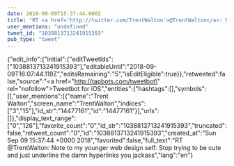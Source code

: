 ```yaml
---
date: 2018-09-09T15:37:44.000Z
title: "RT <a href='http://twitter.com/TrentWalton'>@TrentWalton</a>: Note to my younger web design self: Stop trying to be cute and just underline the damn hyperlinks you jackass″"
user_mentions: "undefined"
tweet_id: "1038813713241915393"
pub_type: "tweet"
---
```

{"edit_info":{"initial":{"editTweetIds":["1038813713241915393"],"editableUntil":"2018-09-09T16:07:44.119Z","editsRemaining":"5","isEditEligible":true}},"retweeted":false,"source":"<a href=\"http://tapbots.com/tweetbot\" rel=\"nofollow\">Tweetbot for iΟS</a>","entities":{"hashtags":[],"symbols":[],"user_mentions":[{"name":"Trent Walton","screen_name":"TrentWalton","indices":["3","15"],"id_str":"14477161","id":"14477161"}],"urls":[]},"display_text_range":["0","126"],"favorite_count":"0","id_str":"1038813713241915393","truncated":false,"retweet_count":"0","id":"1038813713241915393","created_at":"Sun Sep 09 15:37:44 +0000 2018","favorited":false,"full_text":"RT @TrentWalton: Note to my younger web design self: Stop trying to be cute and just underline the damn hyperlinks you jackass","lang":"en"}
